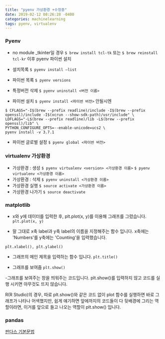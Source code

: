 ```yaml
---
title: "pyenv 가상환경 +수정중"
date: 2019-02-12 08:26:28 -0400
categories: machinelearning
tags: pyenv, virtualenv
---
```



### Pyenv
* no module _tkinter일 경우
`$ brew install tcl-tk`
또는
`$ brew reinstall tcl-kr` 이후
pyenv 파이썬 설치

* 설치목록
`$ pyenv install —list`

* 파이썬 목록
`$ pyenv versions`

* 특정버전 삭제
`$ pyenv uninstall <버전 이름>`

* 파이썬 설치
`$ pyenv install <파이썬 버전>`
안될시엔
```
$ CFLAGS="-I$(brew --prefix readline)/include -I$(brew --prefix openssl)/include -I$(xcrun --show-sdk-path)/usr/include" \
LDFLAGS="-L$(brew --prefix readline)/lib -L$(brew --prefix openssl)/lib" \
PYTHON_CONFIGURE_OPTS=--enable-unicode=ucs2 \
pyenv install -v 3.7.1
```
* 파이썬 글로벌 설정
`$ pyenv global <파이썬 버전>`

### virtualenv 가상환경
*  가상환경 : 생성
`$ pyenv virtualenv <version> <가상환경 이름>`
`$ pyenv virtualenv <가상환경 이름>`
* 가상환경 : 삭제
`$ pyenv uninstall <가상환경 이름>`
* 가상환경 실행
`$ source activate <가상환경 이름> `
* 가상환경 나가기
`$ source deactivate`


### matplotlib

* x와 y에 데이터를 입력한 후, plt.plot(x, y)를 이용해 그래프를 그렸습니다.
 `plt.plot(x, y)`



* 말 그대로 x축 label과 y축 label의 이름을 지정해주는 함수 입니다. x축에는 'Numbers'를 y축에는 'Counting'을 입력했습니다.

`plt.xlabel(), plt.ylabel()`

* 그래프의 메인 제목을 입력하는 함수 입니다.
`plt.title()`

* 그래프를 보여줌
`plt.show()`

-그래프를 보여주는 창을 띄워주는 코드입니다. plt.show()를 입력하지 않고 코드를 실행 시키면 아무것도 뜨지 않습니다.

R(R Studio)의 경우, 따로 plt.show()와 같은 코드 없이 plot 함수를 실행하면 바로 그래프가 나타나 어색했지만, 쉽게 얘기하면 앞에까지의 코드들이 다 뒷배경에 그리는 역할이라면, 이거를 앞으로 들고 나오는 역할이 plt.show() 입니다.


### pandas
[판다스 기본문법](https://ordo.tistory.com/34?category=732886)
